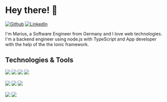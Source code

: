 # Hey there! 👋
[![Github](https://img.shields.io/badge/GitHub-%2312100E.svg?&style=for-the-badge&logo=Github&logoColor=white)](https://github.com/mariusbackes)
[![LinkedIn](https://img.shields.io/badge/linkedin-%230077B5.svg?&style=for-the-badge&logo=linkedin&logoColor=white)](https://www.linkedin.com/in/marius-backes-b3a98720a/)

I'm Marius, a Software Engineer from Germany and I love web technologies. I'm a backend engineer using node.js with TypeScript and App developer with the help of the the Ionic framework.

## Technologies & Tools
![](https://img.shields.io/badge/Lang-TypeScript-informational?style=flat&logo=typescript)
![](https://img.shields.io/badge/Lang-NodeJS-informational?style=flat&logo=node.js)
![](https://img.shields.io/badge/Lang-Ionic-informational?style=flat&logo=ionic)
![](https://img.shields.io/badge/Lang-Angular-informational?style=flat&logo=angular)
<br>
<br>
![](https://img.shields.io/badge/DevOps-Docker-informational?style=flat&logo=docker)
![](https://img.shields.io/badge/DevOps-Git-informational?style=flat&logo=git)
![](https://img.shields.io/badge/DevOps-GitHub%20Actions-informational?style=flat&logo=github-actions)
<br>
<br>
![](https://img.shields.io/badge/OS-Mac-informational?style=flat&logo=apple)
![](https://img.shields.io/badge/OS-Linux-informational?style=flat&logo=linux)
